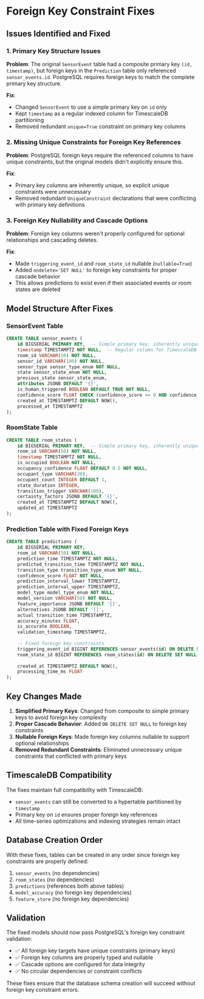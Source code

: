 # Foreign Key Constraint Fixes

## Issues Identified and Fixed

### 1. **Primary Key Structure Issues**

**Problem**: The original `SensorEvent` table had a composite primary key `(id, timestamp)`, but foreign keys in the `Prediction` table only referenced `sensor_events.id`. PostgreSQL requires foreign keys to match the complete primary key structure.

**Fix**: 
- Changed `SensorEvent` to use a simple primary key on `id` only
- Kept `timestamp` as a regular indexed column for TimescaleDB partitioning
- Removed redundant `unique=True` constraint on primary key columns

### 2. **Missing Unique Constraints for Foreign Key References**

**Problem**: PostgreSQL foreign keys require the referenced columns to have unique constraints, but the original models didn't explicitly ensure this.

**Fix**:
- Primary key columns are inherently unique, so explicit unique constraints were unnecessary
- Removed redundant `UniqueConstraint` declarations that were conflicting with primary key definitions

### 3. **Foreign Key Nullability and Cascade Options**

**Problem**: Foreign key columns weren't properly configured for optional relationships and cascading deletes.

**Fix**:
- Made `triggering_event_id` and `room_state_id` nullable (`nullable=True`)
- Added `ondelete='SET NULL'` to foreign key constraints for proper cascade behavior
- This allows predictions to exist even if their associated events or room states are deleted

## Model Structure After Fixes

### SensorEvent Table
```sql
CREATE TABLE sensor_events (
    id BIGSERIAL PRIMARY KEY,  -- Simple primary key, inherently unique
    timestamp TIMESTAMPTZ NOT NULL,  -- Regular column for TimescaleDB partitioning
    room_id VARCHAR(50) NOT NULL,
    sensor_id VARCHAR(100) NOT NULL,
    sensor_type sensor_type_enum NOT NULL,
    state sensor_state_enum NOT NULL,
    previous_state sensor_state_enum,
    attributes JSONB DEFAULT '{}',
    is_human_triggered BOOLEAN DEFAULT TRUE NOT NULL,
    confidence_score FLOAT CHECK (confidence_score >= 0 AND confidence_score <= 1),
    created_at TIMESTAMPTZ DEFAULT NOW(),
    processed_at TIMESTAMPTZ
);
```

### RoomState Table
```sql
CREATE TABLE room_states (
    id BIGSERIAL PRIMARY KEY,  -- Simple primary key, inherently unique
    room_id VARCHAR(50) NOT NULL,
    timestamp TIMESTAMPTZ NOT NULL,
    is_occupied BOOLEAN NOT NULL,
    occupancy_confidence FLOAT DEFAULT 0.5 NOT NULL,
    occupant_type VARCHAR(20),
    occupant_count INTEGER DEFAULT 1,
    state_duration INTEGER,
    transition_trigger VARCHAR(100),
    certainty_factors JSONB DEFAULT '{}',
    created_at TIMESTAMPTZ DEFAULT NOW(),
    updated_at TIMESTAMPTZ
);
```

### Prediction Table with Fixed Foreign Keys
```sql
CREATE TABLE predictions (
    id BIGSERIAL PRIMARY KEY,
    room_id VARCHAR(50) NOT NULL,
    prediction_time TIMESTAMPTZ NOT NULL,
    predicted_transition_time TIMESTAMPTZ NOT NULL,
    transition_type transition_type_enum NOT NULL,
    confidence_score FLOAT NOT NULL,
    prediction_interval_lower TIMESTAMPTZ,
    prediction_interval_upper TIMESTAMPTZ,
    model_type model_type_enum NOT NULL,
    model_version VARCHAR(50) NOT NULL,
    feature_importance JSONB DEFAULT '{}',
    alternatives JSONB DEFAULT '[]',
    actual_transition_time TIMESTAMPTZ,
    accuracy_minutes FLOAT,
    is_accurate BOOLEAN,
    validation_timestamp TIMESTAMPTZ,
    
    -- Fixed foreign key constraints
    triggering_event_id BIGINT REFERENCES sensor_events(id) ON DELETE SET NULL,
    room_state_id BIGINT REFERENCES room_states(id) ON DELETE SET NULL,
    
    created_at TIMESTAMPTZ DEFAULT NOW(),
    processing_time_ms FLOAT
);
```

## Key Changes Made

1. **Simplified Primary Keys**: Changed from composite to simple primary keys to avoid foreign key complexity
2. **Proper Cascade Behavior**: Added `ON DELETE SET NULL` to foreign key constraints
3. **Nullable Foreign Keys**: Made foreign key columns nullable to support optional relationships
4. **Removed Redundant Constraints**: Eliminated unnecessary unique constraints that conflicted with primary keys

## TimescaleDB Compatibility

The fixes maintain full compatibility with TimescaleDB:
- `sensor_events` can still be converted to a hypertable partitioned by `timestamp`
- Primary key on `id` ensures proper foreign key references
- All time-series optimizations and indexing strategies remain intact

## Database Creation Order

With these fixes, tables can be created in any order since foreign key constraints are properly defined:

1. `sensor_events` (no dependencies)
2. `room_states` (no dependencies) 
3. `predictions` (references both above tables)
4. `model_accuracy` (no foreign key dependencies)
5. `feature_store` (no foreign key dependencies)

## Validation

The fixed models should now pass PostgreSQL's foreign key constraint validation:
- ✅ All foreign key targets have unique constraints (primary keys)
- ✅ Foreign key columns are properly typed and nullable
- ✅ Cascade options are configured for data integrity
- ✅ No circular dependencies or constraint conflicts

These fixes ensure that the database schema creation will succeed without foreign key constraint errors.